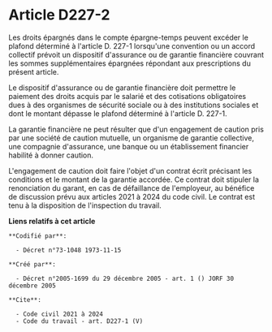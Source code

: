 # Article D227-2

Les droits épargnés dans le compte épargne-temps peuvent excéder le plafond déterminé à l'article D. 227-1 lorsqu'une
convention ou un accord collectif prévoit un dispositif d'assurance ou de garantie financière couvrant les sommes
supplémentaires épargnées répondant aux prescriptions du présent article.

Le dispositif d'assurance ou de garantie financière doit permettre le paiement des droits acquis par le salarié et des
cotisations obligatoires dues à des organismes de sécurité sociale ou à des institutions sociales et dont le montant dépasse
le plafond déterminé à l'article D. 227-1.

La garantie financière ne peut résulter que d'un engagement de caution pris par une société de caution mutuelle, un organisme
de garantie collective, une compagnie d'assurance, une banque ou un établissement financier habilité à donner caution.

L'engagement de caution doit faire l'objet d'un contrat écrit précisant les conditions et le montant de la garantie accordée.
Ce contrat doit stipuler la renonciation du garant, en cas de défaillance de l'employeur, au bénéfice de discussion prévu aux
articles 2021 à 2024 du code civil. Le contrat est tenu à la disposition de l'inspection du travail.

**Liens relatifs à cet article**

	**Codifié par**:

	  - Décret n°73-1048 1973-11-15

	**Créé par**:

	  - Décret n°2005-1699 du 29 décembre 2005 - art. 1 () JORF 30 décembre 2005

	**Cite**:

	  - Code civil 2021 à 2024
	  - Code du travail - art. D227-1 (V)
